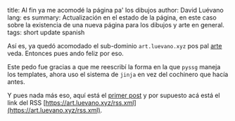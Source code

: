 title: Al fin ya me acomodé la página pa' los dibujos
author: David Luévano
lang: es
summary: Actualización en el estado de la página, en este caso sobre la existencia de una nueva página para los dibujos y arte en general.
tags: short
	update
	spanish

Así es, ya quedó acomodado el sub-dominio `art.luevano.xyz` pos pal [arte](https://art.luevano.xyz) veda. Entonces pues ando feliz por eso.

Este pedo fue gracias a que me reescribí la forma en la que `pyssg` maneja los templates, ahora uso el sistema de `jinja` en vez del cochinero que hacía antes.

Y pues nada más eso, aquí está el [primer post](https://art.luevano.xyz/a/elephant_octopus.html) y por supuesto acá está el link del RSS [https://art.luevano.xyz/rss.xml](https://art.luevano.xyz/rss.xml).

